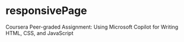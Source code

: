 # responsivePage
Coursera Peer-graded Assignment: Using Microsoft Copilot for Writing HTML, CSS, and JavaScript
